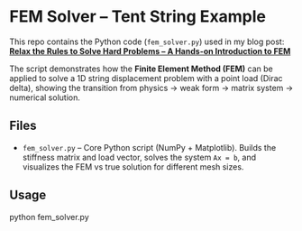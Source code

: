 # FEM Solver – Tent String Example

This repo contains the Python code (`fem_solver.py`) used in my blog post:  
**[Relax the Rules to Solve Hard Problems – A Hands-on Introduction to FEM](link-to-your-blog)**

The script demonstrates how the **Finite Element Method (FEM)** can be applied to solve a 1D string displacement problem with a point load (Dirac delta), showing the transition from physics → weak form → matrix system → numerical solution.

## Files
- `fem_solver.py` – Core Python script (NumPy + Matplotlib). Builds the stiffness matrix and load vector, solves the system `Ax = b`, and visualizes the FEM vs true solution for different mesh sizes.

## Usage
python fem_solver.py
